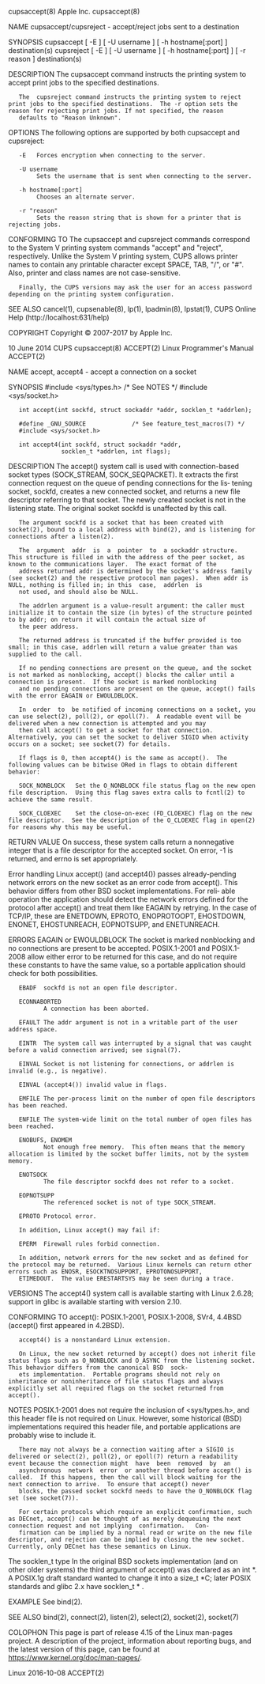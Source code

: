 cupsaccept(8)                                                                                 Apple Inc.                                                                                 cupsaccept(8)

NAME
       cupsaccept/cupsreject - accept/reject jobs sent to a destination

SYNOPSIS
       cupsaccept [ -E ] [ -U username ] [ -h hostname[:port] ] destination(s)
       cupsreject [ -E ] [ -U username ] [ -h hostname[:port] ] [ -r reason ] destination(s)

DESCRIPTION
       The cupsaccept command instructs the printing system to accept print jobs to the specified destinations.

       The  cupsreject command instructs the printing system to reject print jobs to the specified destinations.  The -r option sets the reason for rejecting print jobs. If not specified, the reason
       defaults to "Reason Unknown".

OPTIONS
       The following options are supported by both cupsaccept and cupsreject:

       -E   Forces encryption when connecting to the server.

       -U username
            Sets the username that is sent when connecting to the server.

       -h hostname[:port]
            Chooses an alternate server.

       -r "reason"
            Sets the reason string that is shown for a printer that is rejecting jobs.

CONFORMING TO
       The cupsaccept and cupsreject commands correspond to the System V printing system commands "accept" and "reject", respectively.  Unlike the System V printing system, CUPS allows printer names
       to contain any printable character except SPACE, TAB, "/", or "#".  Also, printer and class names are not case-sensitive.

       Finally, the CUPS versions may ask the user for an access password depending on the printing system configuration.

SEE ALSO
       cancel(1), cupsenable(8), lp(1), lpadmin(8), lpstat(1),
       CUPS Online Help (http://localhost:631/help)

COPYRIGHT
       Copyright © 2007-2017 by Apple Inc.

10 June 2014                                                                                     CUPS                                                                                    cupsaccept(8)
ACCEPT(2)                                                                              Linux Programmer's Manual                                                                             ACCEPT(2)

NAME
       accept, accept4 - accept a connection on a socket

SYNOPSIS
       #include <sys/types.h>          /* See NOTES */
       #include <sys/socket.h>

       int accept(int sockfd, struct sockaddr *addr, socklen_t *addrlen);

       #define _GNU_SOURCE             /* See feature_test_macros(7) */
       #include <sys/socket.h>

       int accept4(int sockfd, struct sockaddr *addr,
                   socklen_t *addrlen, int flags);

DESCRIPTION
       The  accept()  system call is used with connection-based socket types (SOCK_STREAM, SOCK_SEQPACKET).  It extracts the first connection request on the queue of pending connections for the lis‐
       tening socket, sockfd, creates a new connected socket, and returns a new file descriptor referring to that socket.  The newly created socket is not  in  the  listening  state.   The  original
       socket sockfd is unaffected by this call.

       The argument sockfd is a socket that has been created with socket(2), bound to a local address with bind(2), and is listening for connections after a listen(2).

       The  argument  addr  is  a  pointer  to  a sockaddr structure.  This structure is filled in with the address of the peer socket, as known to the communications layer.  The exact format of the
       address returned addr is determined by the socket's address family (see socket(2) and the respective protocol man pages).  When addr is NULL, nothing is filled in; in this  case,  addrlen  is
       not used, and should also be NULL.

       The addrlen argument is a value-result argument: the caller must initialize it to contain the size (in bytes) of the structure pointed to by addr; on return it will contain the actual size of
       the peer address.

       The returned address is truncated if the buffer provided is too small; in this case, addrlen will return a value greater than was supplied to the call.

       If no pending connections are present on the queue, and the socket is not marked as nonblocking, accept() blocks the caller until a connection is present.  If the socket is marked nonblocking
       and no pending connections are present on the queue, accept() fails with the error EAGAIN or EWOULDBLOCK.

       In  order  to  be notified of incoming connections on a socket, you can use select(2), poll(2), or epoll(7).  A readable event will be delivered when a new connection is attempted and you may
       then call accept() to get a socket for that connection.  Alternatively, you can set the socket to deliver SIGIO when activity occurs on a socket; see socket(7) for details.

       If flags is 0, then accept4() is the same as accept().  The following values can be bitwise ORed in flags to obtain different behavior:

       SOCK_NONBLOCK   Set the O_NONBLOCK file status flag on the new open file description.  Using this flag saves extra calls to fcntl(2) to achieve the same result.

       SOCK_CLOEXEC    Set the close-on-exec (FD_CLOEXEC) flag on the new file descriptor.  See the description of the O_CLOEXEC flag in open(2) for reasons why this may be useful.

RETURN VALUE
       On success, these system calls return a nonnegative integer that is a file descriptor for the accepted socket.  On error, -1 is returned, and errno is set appropriately.

   Error handling
       Linux accept() (and accept4()) passes already-pending network errors on the new socket as an error code from accept().  This behavior differs from other BSD socket implementations.  For reli‐
       able  operation  the  application  should detect the network errors defined for the protocol after accept() and treat them like EAGAIN by retrying.  In the case of TCP/IP, these are ENETDOWN,
       EPROTO, ENOPROTOOPT, EHOSTDOWN, ENONET, EHOSTUNREACH, EOPNOTSUPP, and ENETUNREACH.

ERRORS
       EAGAIN or EWOULDBLOCK
              The socket is marked nonblocking and no connections are present to be accepted.  POSIX.1-2001 and POSIX.1-2008 allow either error to be returned for this case, and do not require these
              constants to have the same value, so a portable application should check for both possibilities.

       EBADF  sockfd is not an open file descriptor.

       ECONNABORTED
              A connection has been aborted.

       EFAULT The addr argument is not in a writable part of the user address space.

       EINTR  The system call was interrupted by a signal that was caught before a valid connection arrived; see signal(7).

       EINVAL Socket is not listening for connections, or addrlen is invalid (e.g., is negative).

       EINVAL (accept4()) invalid value in flags.

       EMFILE The per-process limit on the number of open file descriptors has been reached.

       ENFILE The system-wide limit on the total number of open files has been reached.

       ENOBUFS, ENOMEM
              Not enough free memory.  This often means that the memory allocation is limited by the socket buffer limits, not by the system memory.

       ENOTSOCK
              The file descriptor sockfd does not refer to a socket.

       EOPNOTSUPP
              The referenced socket is not of type SOCK_STREAM.

       EPROTO Protocol error.

       In addition, Linux accept() may fail if:

       EPERM  Firewall rules forbid connection.

       In addition, network errors for the new socket and as defined for the protocol may be returned.  Various Linux kernels can return other errors such as ENOSR, ESOCKTNOSUPPORT, EPROTONOSUPPORT,
       ETIMEDOUT.  The value ERESTARTSYS may be seen during a trace.

VERSIONS
       The accept4() system call is available starting with Linux 2.6.28; support in glibc is available starting with version 2.10.

CONFORMING TO
       accept(): POSIX.1-2001, POSIX.1-2008, SVr4, 4.4BSD (accept() first appeared in 4.2BSD).

       accept4() is a nonstandard Linux extension.

       On Linux, the new socket returned by accept() does not inherit file status flags such as O_NONBLOCK and O_ASYNC from the listening socket.  This behavior differs from the canonical BSD  sock‐
       ets implementation.  Portable programs should not rely on inheritance or noninheritance of file status flags and always explicitly set all required flags on the socket returned from accept().

NOTES
       POSIX.1-2001  does  not  require  the inclusion of <sys/types.h>, and this header file is not required on Linux.  However, some historical (BSD) implementations required this header file, and
       portable applications are probably wise to include it.

       There may not always be a connection waiting after a SIGIO is delivered or select(2), poll(2), or epoll(7) return a readability event because the connection might  have  been  removed  by  an
       asynchronous  network  error  or another thread before accept() is called.  If this happens, then the call will block waiting for the next connection to arrive.  To ensure that accept() never
       blocks, the passed socket sockfd needs to have the O_NONBLOCK flag set (see socket(7)).

       For certain protocols which require an explicit confirmation, such as DECnet, accept() can be thought of as merely dequeuing the next connection request and not implying  confirmation.   Con‐
       firmation can be implied by a normal read or write on the new file descriptor, and rejection can be implied by closing the new socket.  Currently, only DECnet has these semantics on Linux.

   The socklen_t type
       In  the  original  BSD  sockets  implementation  (and  on  other  older systems) the third argument of accept() was declared as an int *.  A POSIX.1g draft standard wanted to change it into a
       size_t *C; later POSIX standards and glibc 2.x have socklen_t * .

EXAMPLE
       See bind(2).

SEE ALSO
       bind(2), connect(2), listen(2), select(2), socket(2), socket(7)

COLOPHON
       This page is part of release 4.15 of the Linux man-pages project.  A description of the project, information about reporting bugs, and the latest  version  of  this  page,  can  be  found  at
       https://www.kernel.org/doc/man-pages/.

Linux                                                                                         2016-10-08                                                                                     ACCEPT(2)
